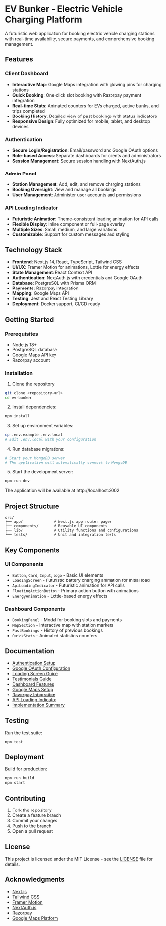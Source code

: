 # EV Bunker - Electric Vehicle Charging Platform

A futuristic web application for booking electric vehicle charging stations with real-time availability, secure payments, and comprehensive booking management.

## Features

### Client Dashboard
- **Interactive Map**: Google Maps integration with glowing pins for charging stations
- **Quick Booking**: One-click slot booking with Razorpay payment integration
- **Real-time Stats**: Animated counters for EVs charged, active bunks, and trips completed
- **Booking History**: Detailed view of past bookings with status indicators
- **Responsive Design**: Fully optimized for mobile, tablet, and desktop devices

### Authentication
- **Secure Login/Registration**: Email/password and Google OAuth options
- **Role-based Access**: Separate dashboards for clients and administrators
- **Session Management**: Secure session handling with NextAuth.js

### Admin Panel
- **Station Management**: Add, edit, and remove charging stations
- **Booking Oversight**: View and manage all bookings
- **User Management**: Administer user accounts and permissions

### API Loading Indicator
- **Futuristic Animation**: Theme-consistent loading animation for API calls
- **Flexible Display**: Inline component or full-page overlay
- **Multiple Sizes**: Small, medium, and large variations
- **Customizable**: Support for custom messages and styling

## Technology Stack

- **Frontend**: Next.js 14, React, TypeScript, Tailwind CSS
- **UI/UX**: Framer Motion for animations, Lottie for energy effects
- **State Management**: React Context API
- **Authentication**: NextAuth.js with credentials and Google OAuth
- **Database**: PostgreSQL with Prisma ORM
- **Payments**: Razorpay integration
- **Mapping**: Google Maps API
- **Testing**: Jest and React Testing Library
- **Deployment**: Docker support, CI/CD ready

## Getting Started

### Prerequisites
- Node.js 18+
- PostgreSQL database
- Google Maps API key
- Razorpay account

### Installation

1. Clone the repository:
```bash
git clone <repository-url>
cd ev-bunker
```

2. Install dependencies:
```bash
npm install
```

3. Set up environment variables:
```bash
cp .env.example .env.local
# Edit .env.local with your configuration
```

4. Run database migrations:
```bash
# Start your MongoDB server
# The application will automatically connect to MongoDB
```

5. Start the development server:
```bash
npm run dev
```

The application will be available at http://localhost:3002

## Project Structure

```
src/
├── app/              # Next.js app router pages
├── components/       # Reusable UI components
├── lib/              # Utility functions and configurations
└── tests/            # Unit and integration tests
```

## Key Components

### UI Components
- `Button`, `Card`, `Input`, `Logo` - Basic UI elements
- `LoadingScreen` - Futuristic battery charging animation for initial load
- `ApiLoadingIndicator` - Futuristic animation for API calls
- `FloatingActionButton` - Primary action button with animations
- `EnergyAnimation` - Lottie-based energy effects

### Dashboard Components
- `BookingPanel` - Modal for booking slots and payments
- `MapSection` - Interactive map with station markers
- `PastBookings` - History of previous bookings
- `QuickStats` - Animated statistics counters

## Documentation

- [Authentication Setup](AUTHENTICATION.md)
- [Google OAuth Configuration](GOOGLE_OAUTH_SETUP.md)
- [Loading Screen Guide](LOADING_SCREEN_GUIDE.md)
- [Testimonials Guide](TESTIMONIALS_GUIDE.md)
- [Dashboard Features](DASHBOARD_FEATURES.md)
- [Google Maps Setup](GOOGLE_MAPS_SETUP.md)
- [Razorpay Integration](RAZORPAY_SETUP.md)
- [API Loading Indicator](API_LOADING_INDICATOR.md)
- [Implementation Summary](IMPLEMENTATION_SUMMARY.md)

## Testing

Run the test suite:
```bash
npm test
```

## Deployment

Build for production:
```bash
npm run build
npm start
```

## Contributing

1. Fork the repository
2. Create a feature branch
3. Commit your changes
4. Push to the branch
5. Open a pull request

## License

This project is licensed under the MIT License - see the [LICENSE](LICENSE) file for details.

## Acknowledgments

- [Next.js](https://nextjs.org/)
- [Tailwind CSS](https://tailwindcss.com/)
- [Framer Motion](https://www.framer.com/motion/)
- [NextAuth.js](https://next-auth.js.org/)
- [Razorpay](https://razorpay.com/)
- [Google Maps Platform](https://cloud.google.com/maps-platform)